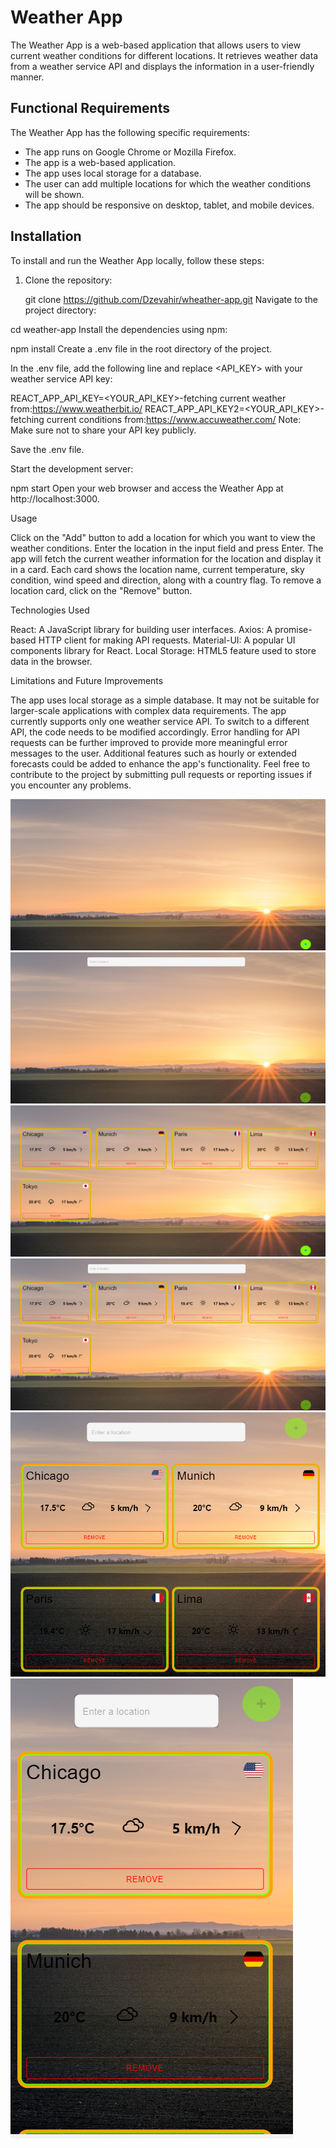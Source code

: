 # Weather App

The Weather App is a web-based application that allows users to view current weather conditions for different locations. It retrieves weather data from a weather service API and displays the information in a user-friendly manner.

## Functional Requirements

The Weather App has the following specific requirements:

- The app runs on Google Chrome or Mozilla Firefox.
- The app is a web-based application.
- The app uses local storage for a database.
- The user can add multiple locations for which the weather conditions will be shown.
- The app should be responsive on desktop, tablet, and mobile devices.

## Installation

To install and run the Weather App locally, follow these steps:

1. Clone the repository:

   git clone <https://github.com/Dzevahir/wheather-app.git>
   Navigate to the project directory:

cd weather-app
Install the dependencies using npm:

npm install
Create a .env file in the root directory of the project.

In the .env file, add the following line and replace <API_KEY> with your weather service API key:

REACT_APP_API_KEY=<YOUR_API_KEY>-fetching current weather from:https://www.weatherbit.io/
REACT_APP_API_KEY2=<YOUR_API_KEY>-fetching current conditions from:https://www.accuweather.com/
Note: Make sure not to share your API key publicly.

Save the .env file.

Start the development server:

npm start
Open your web browser and access the Weather App at http://localhost:3000.

Usage

Click on the "Add" button to add a location for which you want to view the weather conditions.
Enter the location in the input field and press Enter.
The app will fetch the current weather information for the location and display it in a card.
Each card shows the location name, current temperature, sky condition, wind speed and direction, along with a country flag.
To remove a location card, click on the "Remove" button.

Technologies Used

React: A JavaScript library for building user interfaces.
Axios: A promise-based HTTP client for making API requests.
Material-UI: A popular UI components library for React.
Local Storage: HTML5 feature used to store data in the browser.

Limitations and Future Improvements

The app uses local storage as a simple database. It may not be suitable for larger-scale applications with complex data requirements.
The app currently supports only one weather service API. To switch to a different API, the code needs to be modified accordingly.
Error handling for API requests can be further improved to provide more meaningful error messages to the user.
Additional features such as hourly or extended forecasts could be added to enhance the app's functionality.
Feel free to contribute to the project by submitting pull requests or reporting issues if you encounter any problems.

![Screenshot 1](./public/assets/images/Screenshot%201.png)
![Screenshot 2](./public/assets/images/Screenshot%202.png)
![Screenshot 3](./public/assets/images/Screenshot%203.png)
![Screenshot 4](./public/assets/images/Screenshot%204.png)
![Screenshot 5](./public/assets/images/Screenshot%206.png)
![Screenshot 6](./public/assets/images/Screenshot%207.png)
